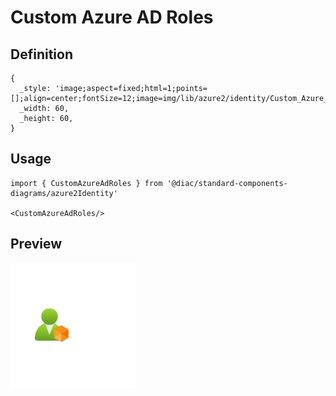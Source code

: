 # Custom Azure AD Roles

## Definition

```
{
  _style: 'image;aspect=fixed;html=1;points=[];align=center;fontSize=12;image=img/lib/azure2/identity/Custom_Azure_AD_Roles.svg;strokeColor=none;',
  _width: 60,
  _height: 60,
}
```

## Usage

```
import { CustomAzureAdRoles } from '@diac/standard-components-diagrams/azure2Identity'

<CustomAzureAdRoles/>
```

## Preview

<img src="./custom-azure-ad-roles.png" width="200"/>

